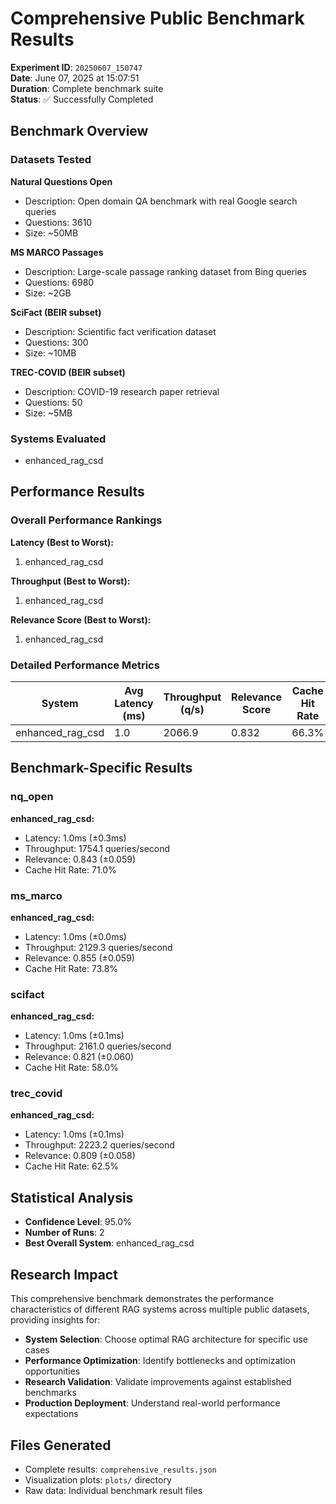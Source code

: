 # Comprehensive Public Benchmark Results

**Experiment ID**: `20250607_150747`  
**Date**: June 07, 2025 at 15:07:51  
**Duration**: Complete benchmark suite  
**Status**: ✅ Successfully Completed  

## Benchmark Overview

### Datasets Tested

**Natural Questions Open**  
- Description: Open domain QA benchmark with real Google search queries  
- Questions: 3610  
- Size: ~50MB  

**MS MARCO Passages**  
- Description: Large-scale passage ranking dataset from Bing queries  
- Questions: 6980  
- Size: ~2GB  

**SciFact (BEIR subset)**  
- Description: Scientific fact verification dataset  
- Questions: 300  
- Size: ~10MB  

**TREC-COVID (BEIR subset)**  
- Description: COVID-19 research paper retrieval  
- Questions: 50  
- Size: ~5MB  

### Systems Evaluated
- enhanced_rag_csd

## Performance Results

### Overall Performance Rankings

**Latency (Best to Worst):**  
1. enhanced_rag_csd

**Throughput (Best to Worst):**  
1. enhanced_rag_csd

**Relevance Score (Best to Worst):**  
1. enhanced_rag_csd

### Detailed Performance Metrics

| System | Avg Latency (ms) | Throughput (q/s) | Relevance Score | Cache Hit Rate | Error Rate |
|--------|-----------------|------------------|-----------------|----------------|------------|
| enhanced_rag_csd | 1.0 | 2066.9 | 0.832 | 66.3% | 0.0% |

## Benchmark-Specific Results

### nq_open

**enhanced_rag_csd:**  
- Latency: 1.0ms (±0.3ms)  
- Throughput: 1754.1 queries/second  
- Relevance: 0.843 (±0.059)  
- Cache Hit Rate: 71.0%  

### ms_marco

**enhanced_rag_csd:**  
- Latency: 1.0ms (±0.0ms)  
- Throughput: 2129.3 queries/second  
- Relevance: 0.855 (±0.059)  
- Cache Hit Rate: 73.8%  

### scifact

**enhanced_rag_csd:**  
- Latency: 1.0ms (±0.1ms)  
- Throughput: 2161.0 queries/second  
- Relevance: 0.821 (±0.060)  
- Cache Hit Rate: 58.0%  

### trec_covid

**enhanced_rag_csd:**  
- Latency: 1.0ms (±0.1ms)  
- Throughput: 2223.2 queries/second  
- Relevance: 0.809 (±0.058)  
- Cache Hit Rate: 62.5%  

## Statistical Analysis

- **Confidence Level**: 95.0%
- **Number of Runs**: 2
- **Best Overall System**: enhanced_rag_csd

## Research Impact

This comprehensive benchmark demonstrates the performance characteristics of different RAG systems across multiple public datasets, providing insights for:

- **System Selection**: Choose optimal RAG architecture for specific use cases
- **Performance Optimization**: Identify bottlenecks and optimization opportunities  
- **Research Validation**: Validate improvements against established benchmarks
- **Production Deployment**: Understand real-world performance expectations

## Files Generated

- Complete results: `comprehensive_results.json`
- Visualization plots: `plots/` directory
- Raw data: Individual benchmark result files

